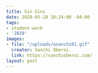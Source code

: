 ```yaml
---
title: Gin Gins
date: 2020-05-10 10:24:00 -04:00
tags:
- student-work
- '2020'
images:
- file: "/uploads/osanchi01.gif"
  creator: Sanchi Oberoi
  link: https://sanchioberoi.com/
layout: post
---
```


